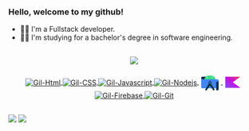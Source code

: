 ### Hello, welcome to my github!

- 👨‍💻 I'm a Fullstack developer.
- 👨‍🎓 I'm studying for a bachelor's degree in software engineering.

##

<div align="center">
  <a href="https://github.com/gilcimarbarros">
  <img height="180em" src="https://github-readme-stats.vercel.app/api?username=gilcimarbarros&show_icons=true&theme=tokyonight&include_all_commits=true&count_private=true">

</div>
  
<div style="display: inline_block" align="center"><br>
              
  <img align="center" alt="Gil-Html" height="33" width="44" src="https://cdn.jsdelivr.net/gh/devicons/devicon@latest/icons/html5/html5-original.svg">
  <img align="center" alt="Gil-CSS" height="33" width="44" src="https://cdn.jsdelivr.net/gh/devicons/devicon@latest/icons/css3/css3-original.svg">
  <img align="center" alt="Gil-Javascript" height="33" width="44" src="https://cdn.jsdelivr.net/gh/devicons/devicon@latest/icons/javascript/javascript-original.svg">   
  <img align="center" alt="Gil-Nodejs" height="33" width="44" src="https://cdn.jsdelivr.net/gh/devicons/devicon@latest/icons/nodejs/nodejs-original.svg">           
  <img align="center" alt="Gil-Android" height="33" width="44" src="https://raw.githubusercontent.com/devicons/devicon/master/icons/androidstudio/androidstudio-original.svg">
  <img align="center" alt="Gil-Kotlin" height="30" width="40" src="https://raw.githubusercontent.com/devicons/devicon/master/icons/kotlin/kotlin-original.svg">
  <img align="center" alt="Gil-Firebase" height="33" width="44" src="https://firebase.google.com/downloads/brand-guidelines/SVG/logo-logomark.svg">
  <img align="center" alt="Gil-Git" height="33" width="46" src="https://git-scm.com/images/logos/downloads/Git-Icon-1788C.svg">

  
  ##
</div>
  
<div>
<a href="https://www.linkedin.com/in/gilcimar-barros-129109214/" target="_blank"><img src="https://img.shields.io/badge/-LinkedIn-%230077B5?style=for-the-badge&logo=linkedin&logoColor=white" target="_blank"></a>
<a href="mailto:gilcimar.barros@hotmail.com"><img src="https://img.shields.io/badge/Microsoft_Outlook-0078D4?style=for-the-badge&logo=microsoft-outlook&logoColor=white" target="_blank"></a>
  
  ##
</div>
